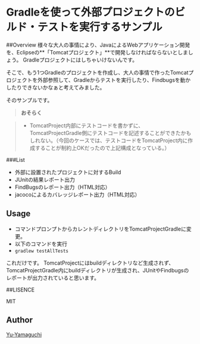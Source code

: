 Gradleを使って外部プロジェクトのビルド・テストを実行するサンプル
====

##Overview
様々な大人の事情により、JavaによるWebアプリケーション開発を、Eclipseの**「Tomcatプロジェクト」**で開発しなければならないとしましょう。
Gradleプロジェクトにはしちゃいけないんです。

そこで、もう1つGradleのプロジェクトを作成し、大人の事情で作ったTomcatプロジェクトを外部参照して、Gradleからテストを実行したり、Findbugsを動かしたりできないかなぁと考えてみました。

そのサンプルです。

> **おそらく**

> - TomcatProject内部にテストコードを書かずに、TomcatProjectGradle側にテストコードを記述することができたかもしれない。（今回のケースでは、テストコードをTomcatProject内に作成することが制約上OKだったので上記構成となっている。）

###List

* 外部に設置されたプロジェクトに対するBuild
* JUnitの結果レポート出力
* FindBugsのレポート出力（HTML対応）
* jacocoによるカバレッジレポート出力（HTML対応）

## Usage

- コマンドプロンプトからカレントディレクトリをTomcatProjectGradleに変更。
- 以下のコマンドを実行
 - `gradlew testAllTests`
 
 これだけです。
 TomcatProjectにはbuildディレクトリなど生成されず、TomcatProjectGradle内にbuildディレクトリが生成され、JUnitやFindbugsのレポートが出力されていると思います。

##LISENCE

MIT

## Author
[Yu-Yamaguchi](https://github.com/Yu-Yamaguchi)